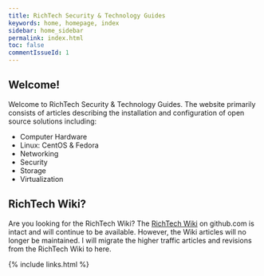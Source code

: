 ```yaml
---
title: RichTech Security & Technology Guides
keywords: home, homepage, index
sidebar: home_sidebar
permalink: index.html
toc: false
commentIssueId: 1
---
```


## Welcome!

Welcome to RichTech Security & Technology Guides. The website primarily consists of articles describing the installation and configuration of open source solutions including:

- Computer Hardware
- Linux: CentOS & Fedora
- Networking
- Security
- Storage
- Virtualization

## RichTech Wiki?

Are you looking for the RichTech Wiki? The [RichTech Wiki](https://github.com/rharmonson/richtech/wiki) on github.com is intact and will continue to be available. However, the Wiki articles will no longer be maintained. I will migrate the higher traffic articles and revisions from the RichTech Wiki to here.

{% include links.html %}
